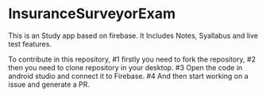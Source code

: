 # InsuranceSurveyorExam
This is an Study app based on firebase.
It Includes Notes, Syallabus and live test features.

To contribute in this repository,
#1 firstly you need to fork the repository,
#2 then you need to clone repository in your desktop.
#3 Open the code in android studio and connect it to Firebase.
#4 And then start working on a issue and generate a PR.


